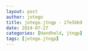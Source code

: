 ```yaml
---
layout: post
author: jotego
title: jotego.jtngp - 27e5bb9
date: 2024-07-27
categories: [Handheld, jtngp]
tags: [jotego.jtngp]
---
```


